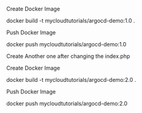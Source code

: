 Create Docker Image 

docker build -t mycloudtutorials/argocd-demo:1.0 .

Push Docker Image

docker push mycloudtutorials/argocd-demo:1.0

Create Another one after changing the index.php

Create Docker Image 

docker build -t mycloudtutorials/argocd-demo:2.0 .

Push Docker Image

docker push mycloudtutorials/argocd-demo:2.0
